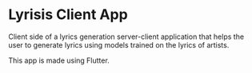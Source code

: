 # Lyrisis Client App

Client side of a lyrics generation server-client application that helps the user to generate
lyrics using models trained on the lyrics of artists.

This app is made using Flutter.
